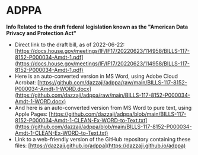 # ADPPA

**Info Related to the draft federal legislation known as the "American Data Privacy and Protection Act"**

* Direct link to the draft bill, as of 2022-06-22: [https://docs.house.gov/meetings/IF/IF17/20220623/114958/BILLS-117-8152-P000034-Amdt-1.pdf](https://docs.house.gov/meetings/IF/IF17/20220623/114958/BILLS-117-8152-P000034-Amdt-1.pdf)
* Here is an auto-converted version in MS Word, using Adobe Cloud Acrobat: [https://github.com/dazzaji/adppa/raw/main/BILLS-117-8152-P000034-Amdt-1-WORD.docx](https://github.com/dazzaji/adppa/raw/main/BILLS-117-8152-P000034-Amdt-1-WORD.docx)
* And here is an auto-converted version from MS Word to pure text, using Apple Pages: [https://github.com/dazzaji/adppa/blob/main/BILLS-117-8152-P000034-Amdt-1-CLEAN-Ex-WORD-to-Text.txt](https://github.com/dazzaji/adppa/blob/main/BILLS-117-8152-P000034-Amdt-1-CLEAN-Ex-WORD-to-Text.txt)
* Link to a web-friendly version of the GitHub repository containing these files: [https://dazzaji.github.io/adppa](https://dazzaji.github.io/adppa)
